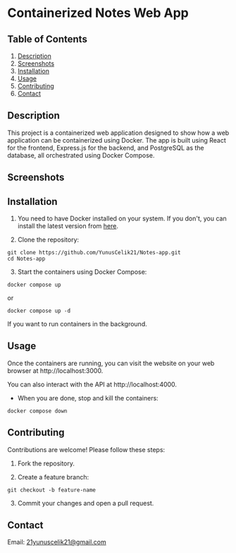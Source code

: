 # Containerized Notes Web App

## Table of Contents

1. [Description](#description)
2. [Screenshots](#screenshots)
3. [Installation](#installation)
4. [Usage](#usage)
5. [Contributing](#contributing)
6. [Contact](#contact)

## Description

This project is a containerized web application designed to show how a web application can be containerized using Docker. The app is built using React for the frontend, Express.js for the backend, and PostgreSQL as the database, all orchestrated using Docker Compose.

## Screenshots

## Installation

1. You need to have Docker installed on your system. If you don't, you can install the latest version from [here](https://www.docker.com/get-started/).

2. Clone the repository:

```
git clone https://github.com/YunusCelik21/Notes-app.git
cd Notes-app
```

3. Start the containers using Docker Compose:

```
docker compose up
```

or

```
docker compose up -d
```

If you want to run containers in the background.

## Usage

Once the containers are running, you can visit the website on your web browser at http://localhost:3000.

You can also interact with the API at http://localhost:4000.
 
- When you are done, stop and kill the containers:

```
docker compose down
```

## Contributing

Contributions are welcome! Please follow these steps:

1. Fork the repository.

2. Create a feature branch:

```
git checkout -b feature-name
```

3. Commit your changes and open a pull request.

## Contact

Email: 21yunuscelik21@gmail.com
